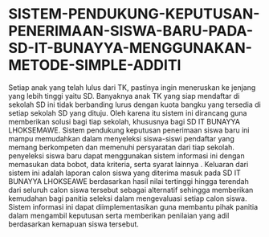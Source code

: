 # SISTEM-PENDUKUNG-KEPUTUSAN-PENERIMAAN-SISWA-BARU-PADA-SD-IT-BUNAYYA-MENGGUNAKAN-METODE-SIMPLE-ADDITI
Setiap anak yang telah lulus dari TK, pastinya ingin meneruskan ke jenjang yang lebih tinggi yaitu SD. Banyaknya anak TK yang siap mendaftar di sekolah SD ini tidak berbanding lurus dengan kuota bangku yang tersedia di setiap sekolah SD yang dituju.  Oleh karena itu sistem ini dirancang guna memberikan solusi bagi tiap sekolah, khususnya bagi SD IT BUNAYYA LHOKSEMAWE. Sistem pendukung keputusan penerimaan siswa baru ini mampu memudahkan dalam menyeleksi siswa-siswi pendaftar yang memang berkompeten dan memenuhi persyaratan dari tiap sekolah. penyeleksi siswa baru dapat menggunakan sistem informasi ini dengan memasukan data bobot, data kriteria, serta syarat lainnya . Keluaran dari sistem ini adalah laporan calon siswa yang diterima masuk pada SD IT BUNAYYA LHOKSEAWE  berdasarkan hasil nilai tertinggi hingga terendah dari seluruh calon siswa tersebut sebagai alternatif sehingga memberikan kemudahan bagi panitia seleksi dalam mengevaluasi setiap calon siswa. Sistem informasi ini dapat diimplementasikan guna membantu pihak panitia dalam mengambil keputusan serta memberikan penilaian yang adil berdasarkan kemapuan siswa tersebut.
